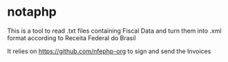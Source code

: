 # notaphp
This is a tool to read .txt files containing Fiscal Data and turn them into .xml format according to Receita Federal do Brasil

It relies on https://github.com/nfephp-org to sign and send the Invoices
